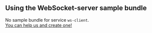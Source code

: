 <!-- Marker for build.py that there's no sample bundle. Remove this if you created one -->
## Using the WebSocket-server sample bundle

No sample bundle for service `ws-client`.  
[You can help us and create one!](https://github.com/codeoverflow-org/nodecg-io/blob/master/docs/docs/contribute.md)
